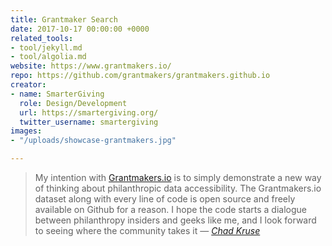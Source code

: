 ```yaml
---
title: Grantmaker Search
date: 2017-10-17 00:00:00 +0000
related_tools:
- tool/jekyll.md
- tool/algolia.md
website: https://www.grantmakers.io/
repo: https://github.com/grantmakers/grantmakers.github.io
creator:
- name: SmarterGiving
  role: Design/Development
  url: https://smartergiving.org/
  twitter_username: smartergiving
images:
- "/uploads/showcase-grantmakers.jpg"

---
```

> My intention with [Grantmakers.io](https://www.grantmakers.io/) is to simply
demonstrate a new way of thinking about philanthropic data accessibility. The
Grantmakers.io dataset along with every line of code is open source and freely
available on Github for a reason. I hope the code starts a dialogue between
philanthropy insiders and geeks like me, and I look forward to seeing where the
community takes it — <cite><a
href="https://medium.com/@chadkruser/building-grantmakers-io-d1f78326a0b5">Chad
Kruse</a></cite>

